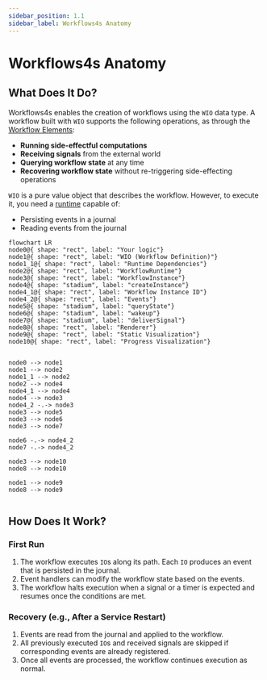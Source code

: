 ```yaml
---
sidebar_position: 1.1
sidebar_label: Workflows4s Anatomy
---
```


# Workflows4s Anatomy

## What Does It Do?

Workflows4s enables the creation of workflows using the `WIO` data type. A workflow built with `WIO` supports the
following operations, as through the [Workflow Elements](../category/workflow-elements):

- **Running side-effectful computations**
- **Receiving signals** from the external world
- **Querying workflow state** at any time
- **Recovering workflow state** without re-triggering side-effecting operations

`WIO` is a pure value object that describes the workflow. However, to execute it, you need a [runtime](../runtimes)
capable of:

- Persisting events in a journal
- Reading events from the journal

```mermaid
flowchart LR
node0@{ shape: "rect", label: "Your logic"}
node1@{ shape: "rect", label: "WIO (Workflow Definition)"}
node1_1@{ shape: "rect", label: "Runtime Dependencies"}
node2@{ shape: "rect", label: "WorkflowRuntime"}
node3@{ shape: "rect", label: "WorkflowInstance"}
node4@{ shape: "stadium", label: "createInstance"}
node4_1@{ shape: "rect", label: "Workflow Instance ID"}
node4_2@{ shape: "rect", label: "Events"}
node5@{ shape: "stadium", label: "queryState"}
node6@{ shape: "stadium", label: "wakeup"}
node7@{ shape: "stadium", label: "deliverSignal"}
node8@{ shape: "rect", label: "Renderer"}
node9@{ shape: "rect", label: "Static Visualization"}
node10@{ shape: "rect", label: "Progress Visualization"}


node0 --> node1
node1 --> node2
node1_1 --> node2
node2 --> node4
node4_1 --> node4
node4 --> node3
node4_2 -.-> node3
node3 --> node5
node3 --> node6
node3 --> node7

node6 -.-> node4_2
node7 -.-> node4_2

node3 --> node10
node8 --> node10

node1 --> node9
node8 --> node9


```

## How Does It Work?

### First Run

1. The workflow executes `IO`s along its path. Each `IO` produces an event that is persisted in the journal.
2. Event handlers can modify the workflow state based on the events.
3. The workflow halts execution when a signal or a timer is expected and resumes once the conditions are met.

### Recovery (e.g., After a Service Restart)

1. Events are read from the journal and applied to the workflow.
2. All previously executed `IO`s and received signals are skipped if corresponding events are already registered.
3. Once all events are processed, the workflow continues execution as normal.
